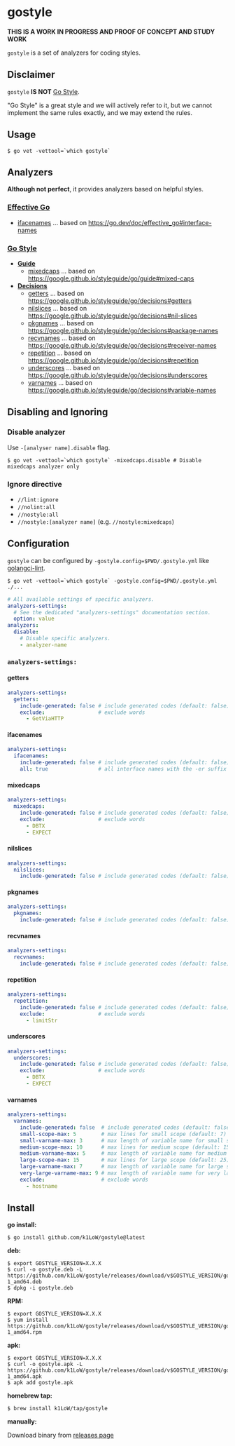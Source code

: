 # gostyle

**THIS IS A WORK IN PROGRESS AND PROOF OF CONCEPT AND STUDY WORK**

`gostyle` is a set of analyzers for coding styles.

## Disclaimer

`gostyle` **IS NOT** [Go Style](https://google.github.io/styleguide/go/).

"Go Style" is a great style and we will actively refer to it, but we cannot implement the same rules exactly, and we may extend the rules.

## Usage

```console
$ go vet -vettool=`which gostyle`
```

## Analyzers

**Although not perfect**, it provides analyzers based on helpful styles.

### [Effective Go](https://go.dev/doc/effective_go)

- [ifacenames](analyzer/effective/ifacenames) ... based on https://go.dev/doc/effective_go#interface-names

### [Go Style](https://google.github.io/styleguide/go/)

- [**Guide**](https://google.github.io/styleguide/go/guide)
  - [mixedcaps](analyzer/guide/mixedcaps) ... based on https://google.github.io/styleguide/go/guide#mixed-caps
- [**Decisions**](https://google.github.io/styleguide/go/decisions)
  - [getters](analyzer/decisions/getters) ... based on https://google.github.io/styleguide/go/decisions#getters
  - [nilslices](analyzer/decisions/nilslices) ... based on https://google.github.io/styleguide/go/decisions#nil-slices
  - [pkgnames](analyzer/decisions/pkgnames) ... based on https://google.github.io/styleguide/go/decisions#package-names
  - [recvnames](analyzer/decisions/recvnames) ... based on https://google.github.io/styleguide/go/decisions#receiver-names
  - [repetition](analyzer/decisions/repetition) ... based on https://google.github.io/styleguide/go/decisions#repetition
  - [underscores](analyzer/decisions/underscores) ... based on https://google.github.io/styleguide/go/decisions#underscores
  - [varnames](analyzer/decisions/varnames) ... based on https://google.github.io/styleguide/go/decisions#variable-names

## Disabling and Ignoring

### Disable analyzer

Use `-[analyser name].disable` flag.

```console
$ go vet -vettool=`which gostyle` -mixedcaps.disable # Disable mixedcaps analyzer only
```

### Ignore directive

- `//lint:ignore`
- `//nolint:all`
- `//nostyle:all`
- `//nostyle:[analyzer name]` (e.g. `//nostyle:mixedcaps`)

## Configuration

`gostyle` can be configured by `-gostyle.config=$PWD/.gostyle.yml` like [golangci-lint](https://golangci-lint.run/usage/configuration/).

``` console
$ go vet -vettool=`which gostyle` -gostyle.config=$PWD/.gostyle.yml ./...
```

```yaml
# All available settings of specific analyzers.
analyzers-settings:
  # See the dedicated "analyzers-settings" documentation section.
  option: value
analyzers:
  disable:
    # Disable specific analyzers.
    - analyzer-name
```

### `analyzers-settings:`

#### getters

```yaml
analyzers-settings:
  getters:
    include-generated: false # include generated codes (default: false)
    exclude:                 # exclude words
      - GetViaHTTP
```

#### ifacenames

```yaml
analyzers-settings:
  ifacenames:
    include-generated: false # include generated codes (default: false)
    all: true                # all interface names with the -er suffix are required (default: false)
```

#### mixedcaps

```yaml
analyzers-settings:
  mixedcaps:
    include-generated: false # include generated codes (default: false)
    exclude:                 # exclude words
      - DBTX
      - EXPECT
```

#### nilslices

```yaml
analyzers-settings:
  nilslices:
    include-generated: false # include generated codes (default: false)
```

#### pkgnames

```yaml
analyzers-settings:
  pkgnames:
    include-generated: false # include generated codes (default: false)
```

#### recvnames

```yaml
analyzers-settings:
  recvnames:
    include-generated: false # include generated codes (default: false)
```

#### repetition

```yaml
analyzers-settings:
  repetition:
    include-generated: false # include generated codes (default: false)
    exclude:                 # exclude words
      - limitStr
```

#### underscores

```yaml
analyzers-settings:
  underscores:
    include-generated: false # include generated codes (default: false)
    exclude:                 # exclude words
      - DBTX
      - EXPECT
```

#### varnames

```yaml
analyzers-settings:
  varnames:
    include-generated: false  # include generated codes (default: false)
    small-scope-max: 5        # max lines for small scope (default: 7)
    small-varname-max: 3      # max length of variable name for small scope (default: -1)
    medium-scope-max: 10      # max lines for medium scope (default: 15)
    medium-varname-max: 5     # max length of variable name for medium scope (default: -1)
    large-scope-max: 15       # max lines for large scope (default: 25)
    large-varname-max: 7      # max length of variable name for large scope (default: -1)
    very-large-varname-max: 9 # max length of variable name for very large scope (default: -1)
    exclude:                  # exclude words
      - hostname
```

## Install

**go install:**

```console
$ go install github.com/k1LoW/gostyle@latest
```

**deb:**

``` console
$ export GOSTYLE_VERSION=X.X.X
$ curl -o gostyle.deb -L https://github.com/k1LoW/gostyle/releases/download/v$GOSTYLE_VERSION/gostyle_$GOSTYLE_VERSION-1_amd64.deb
$ dpkg -i gostyle.deb
```

**RPM:**

``` console
$ export GOSTYLE_VERSION=X.X.X
$ yum install https://github.com/k1LoW/gostyle/releases/download/v$GOSTYLE_VERSION/gostyle_$GOSTYLE_VERSION-1_amd64.rpm
```

**apk:**

``` console
$ export GOSTYLE_VERSION=X.X.X
$ curl -o gostyle.apk -L https://github.com/k1LoW/gostyle/releases/download/v$GOSTYLE_VERSION/gostyle_$GOSTYLE_VERSION-1_amd64.apk
$ apk add gostyle.apk
```

**homebrew tap:**

```console
$ brew install k1LoW/tap/gostyle
```

**manually:**

Download binary from [releases page](https://github.com/k1LoW/gostyle/releases)
